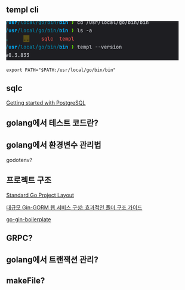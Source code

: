 

## templ cli

![img.png](img.png)

```azure
export PATH="$PATH:/usr/local/go/bin/bin"
```

## sqlc

[Getting started with PostgreSQL](https://docs.sqlc.dev/en/latest/tutorials/getting-started-postgresql.html)


## golang에서 테스트 코드란?

## golang에서 환경변수 관리법

godotenv?


## 프로젝트 구조

[Standard Go Project Layout](https://github.com/golang-standards/project-layout/blob/master/README_ko.md)

[대규모 Gin-GORM 웹 서비스 구성: 효과적인 폴더 구조 가이드](https://fenixara.com/organizing-a-large-scale-gin-gorm-web-service-a-guide-to-effective-folder-structure/)

[go-gin-boilerplate](https://github.com/vsouza/go-gin-boilerplate)

## GRPC?


## golang에서 트랜잭션 관리?


## makeFile?


## 


